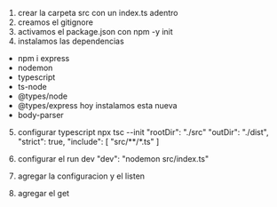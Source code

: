 1. crear la carpeta src con  un index.ts adentro
2. creamos el gitignore
3. activamos el package.json con npm -y init
4. instalamos las dependencias 
+ npm i express
+ nodemon
+ typescript
+ ts-node
+ @types/node
+ @types/express
hoy instalamos esta nueva
+ body-parser
5. configurar typescript npx tsc --init
"rootDir": "./src"
"outDir": "./dist",
"strict": true, 
"include": [
    "src/**/*.ts"
  ]
6. configurar el run dev 
"dev": "nodemon src/index.ts"

7. agregar la configuracion y el listen
8. agregar el get

